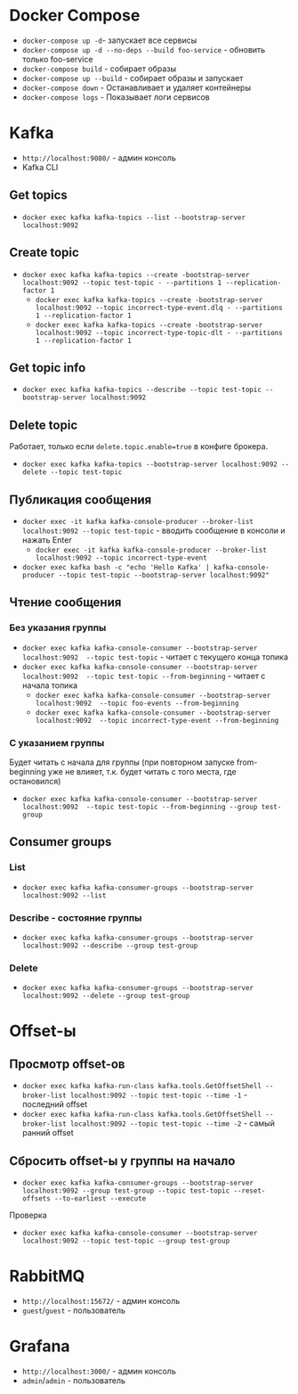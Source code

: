 # Docker Compose

- `docker-compose up -d`- запускает все сервисы
- `docker-compose up -d --no-deps --build foo-service` - обновить только foo-service
- `docker-compose build` - собирает образы
- `docker-compose up --build` - собирает образы и запускает 
- `docker-compose down` - Останавливает и удаляет контейнеры
- `docker-compose logs` - Показывает логи сервисов

# Kafka

- `http://localhost:9080/` - админ консоль
- Kafka CLI

## Get topics

- `docker exec kafka kafka-topics --list --bootstrap-server localhost:9092`

## Create topic

- `docker exec kafka kafka-topics --create -bootstrap-server localhost:9092 --topic test-topic - --partitions 1 --replication-factor 1`
    - `docker exec kafka kafka-topics --create -bootstrap-server localhost:9092 --topic incorrect-type-event.dlq - --partitions 1 --replication-factor 1`
    - `docker exec kafka kafka-topics --create -bootstrap-server localhost:9092 --topic incorrect-type-topic-dlt - --partitions 1 --replication-factor 1`

## Get topic info

- `docker exec kafka kafka-topics --describe --topic test-topic --bootstrap-server localhost:9092`

## Delete topic

Работает, только если `delete.topic.enable=true` в конфиге брокера.

- `docker exec kafka kafka-topics --bootstrap-server localhost:9092 --delete --topic test-topic`

## Публикация сообщения
- `docker exec -it kafka kafka-console-producer --broker-list localhost:9092 --topic test-topic` - вводить сообщение в консоли и нажать Enter
  - `docker exec -it kafka kafka-console-producer --broker-list localhost:9092 --topic incorrect-type-event`
- `docker exec kafka bash -c "echo 'Hello Kafka' | kafka-console-producer --topic test-topic --bootstrap-server localhost:9092"`

## Чтение сообщения

### Без указания группы

- `docker exec kafka kafka-console-consumer --bootstrap-server localhost:9092  --topic test-topic` - читает с текущего конца топика
- `docker exec kafka kafka-console-consumer --bootstrap-server localhost:9092  --topic test-topic --from-beginning` - читает с начала топика
  - `docker exec kafka kafka-console-consumer --bootstrap-server localhost:9092  --topic foo-events --from-beginning`
  - `docker exec kafka kafka-console-consumer --bootstrap-server localhost:9092  --topic incorrect-type-event --from-beginning`

### С указанием группы

Будет читать с начала для группы (при повторном запуске from-beginning уже не влияет, т.к. будет читать с того места, где остановился)

- `docker exec kafka kafka-console-consumer --bootstrap-server localhost:9092  --topic test-topic --from-beginning --group test-group`

## Consumer groups

### List

- `docker exec kafka kafka-consumer-groups --bootstrap-server localhost:9092 --list`

### Describe - состояние группы

- `docker exec kafka kafka-consumer-groups --bootstrap-server localhost:9092 --describe --group test-group`

### Delete

- `docker exec kafka kafka-consumer-groups --bootstrap-server localhost:9092 --delete --group test-group`

# Offset-ы

## Просмотр offset-ов

- `docker exec kafka kafka-run-class kafka.tools.GetOffsetShell --broker-list localhost:9092 --topic test-topic --time -1` - последний offset
- `docker exec kafka kafka-run-class kafka.tools.GetOffsetShell --broker-list localhost:9092 --topic test-topic --time -2` - самый ранний offset

## Сбросить offset-ы у группы на начало

- `docker exec kafka kafka-consumer-groups --bootstrap-server localhost:9092 --group test-group --topic test-topic --reset-offsets --to-earliest --execute`

Проверка
- `docker exec kafka kafka-console-consumer --bootstrap-server localhost:9092 --topic test-topic --group test-group`

# RabbitMQ

- `http://localhost:15672/` - админ консоль
- `guest`/`guest` - пользователь

# Grafana

- `http://localhost:3000/` - админ консоль
- `admin`/`admin` - пользователь

